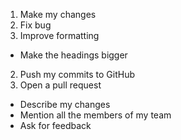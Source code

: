 1. Make my changes  
  1. Fix bug
2. Improve formatting
* Make the headings bigger
2. Push my commits to GitHub
3. Open a pull request
* Describe my changes
* Mention all the members of my team
* Ask for feedback
